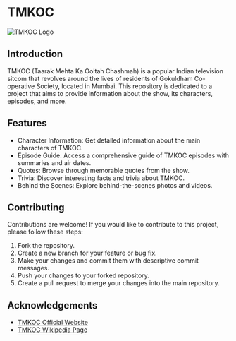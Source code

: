 # TMKOC

![TMKOC Logo](https://github.com/ranjith-acharya/TMKOC/raw/main/assets/TMKOC_LOGO.png)

## Introduction

TMKOC (Taarak Mehta Ka Ooltah Chashmah) is a popular Indian television sitcom that revolves around the lives of residents of Gokuldham Co-operative Society, located in Mumbai. This repository is dedicated to a project that aims to provide information about the show, its characters, episodes, and more.

## Features

- Character Information: Get detailed information about the main characters of TMKOC.
- Episode Guide: Access a comprehensive guide of TMKOC episodes with summaries and air dates.
- Quotes: Browse through memorable quotes from the show.
- Trivia: Discover interesting facts and trivia about TMKOC.
- Behind the Scenes: Explore behind-the-scenes photos and videos.

## Contributing

Contributions are welcome! If you would like to contribute to this project, please follow these steps:

1. Fork the repository.
2. Create a new branch for your feature or bug fix.
3. Make your changes and commit them with descriptive commit messages.
4. Push your changes to your forked repository.
5. Create a pull request to merge your changes into the main repository.

## Acknowledgements

- [TMKOC Official Website](https://www.sabtv.com/en_in/show/taarak-mehta-ka-ooltah-chashmah/6)
- [TMKOC Wikipedia Page](https://en.wikipedia.org/wiki/Taarak_Mehta_Ka_Ooltah_Chashmah)